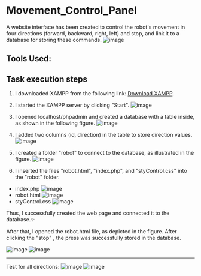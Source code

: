 # Movement_Control_Panel
A website interface has been created to control the robot's movement in four directions (forward, backward, right, left) and stop, and link it to a database for storing these commands.
![image](https://github.com/user-attachments/assets/86d4da67-c6d3-4cdc-9426-3d6ab99717ab)

## Tools Used:

## Task execution steps
1. I downloaded XAMPP from the following link: [Download XAMPP](https://www.apachefriends.org/download.html).

2. I started the XAMPP server by clicking "Start".
![image](https://github.com/user-attachments/assets/ce236b79-ea60-49c0-afa7-86669b9e71bc)

3. I opened localhost/phpadmin and created a database with a table inside, as shown in the following figure.
![image](https://github.com/user-attachments/assets/4e5de6f4-f0d2-4c9f-9642-214e6e04f4de)

4. I added two columns (id, direction) in the table to store direction values.
![image](https://github.com/user-attachments/assets/041a58f5-7726-44ac-9657-ff87e0d2a1b3)

5. I created a folder "robot" to connect to the database, as illustrated in the figure.
![image](https://github.com/user-attachments/assets/718b3d76-2bd4-445c-8bb8-02a3e28b55d4)

6. I inserted the files "robot.html", "index.php", and "styControl.css" into the "robot" folder.
- index.php
![image](https://github.com/user-attachments/assets/94f1ff28-f866-4390-946b-3994da62bb66)
- robot.html
![image](https://github.com/user-attachments/assets/070f67df-d724-4af0-9ceb-96889011daaa)
- styControl.css 
![image](https://github.com/user-attachments/assets/ebe1e16b-410c-455b-b0fe-f3dcbe47bb2b)

Thus, I successfully created the web page and connected it to the database.✨

After that, I opened the robot.html file, as depicted in the figure.
After clicking the "stop" , the press was successfully stored in the database.

![image](https://github.com/user-attachments/assets/92dcf8e2-39e4-4868-a6e4-5f6c9ae8d894)
![image](https://github.com/user-attachments/assets/638112fc-8773-45a2-ada1-5c86d20a1ffe)

------------------------------------------------------------------------
Test for all directions:
![image](https://github.com/user-attachments/assets/9c619198-6643-4903-a01b-ab7c861cf198)
![image](https://github.com/user-attachments/assets/7a301628-3d62-4c1d-a16c-d8245dc4f092)
